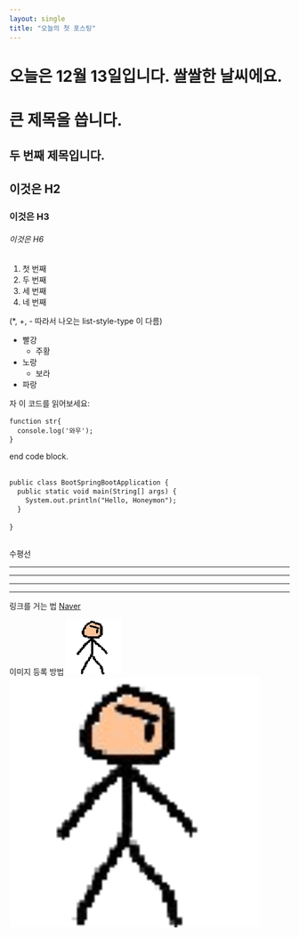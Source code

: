 ```yaml
---
layout: single
title: "오늘의 첫 포스팅"
---
```


# 오늘은 12월 13일입니다. 쌀쌀한 날씨에요.

큰 제목을 씁니다.
=================
두 번째 제목입니다.
-----------------

## 이것은 H2
### 이것은 H3
###### 이것은 H6

1. 첫 번째
2. 두 번째
3. 세 번째
4. 네 번째

(*, +, - 따라서
나오는 list-style-type 이 다름)
* 빨강
  * 주황
* 노랑
  * 보라
* 파랑

자 이 코드를 읽어보세요:

    function str{
      console.log('와우');
    }

end code block.

<pre>
<code>
public class BootSpringBootApplication {
  public static void main(String[] args) {
    System.out.println("Hello, Honeymon");
  }

}
</code>
</pre>

수평선
* * *
***
- - -
---

링크를 거는 법
[Naver](http://naver.com)

이미지 등록 방법
![Alt 아바타](/assets/images/characterStand1.png)
<img src="/assets/images/characterStand1.png" width="450px" alt="아바타">
